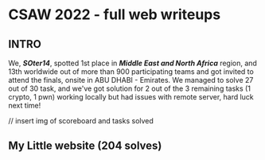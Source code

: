 # CSAW 2022 - full web writeups
## INTRO

We,  ***SOter14***, spotted 1st place in ***Middle East and North Africa*** region, and 13th worldwide out of more than 900 participating teams and got invited to attend the finals, onsite in ABU DHABI - Emirates. 
We managed to solve 27 out of 30 task, and we've got solution for 2 out of the 3 remaining tasks (1 crypto, 1 pwn) working locally but had issues with remote server, hard luck next time!

// insert img of scoreboard and tasks solved

## My Little website (204 solves)